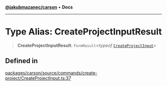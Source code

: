 [**@jakubmazanec/carson**](../README.md) • **Docs**

---

# Type Alias: CreateProjectInputResult

> **CreateProjectInputResult**: `FormResult`\<_typeof_
> [`CreateProjectInput`](../functions/CreateProjectInput.md)\>

## Defined in

[packages/carson/source/commands/create-project/CreateProjectInput.ts:37](https://github.com/jakubmazanec/tools/blob/4809b04453aafb35a917917e0b4964a9ec0cd132/packages/carson/source/commands/create-project/CreateProjectInput.ts#L37)
